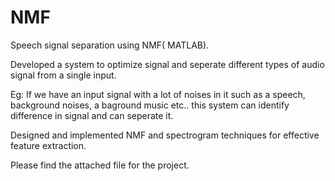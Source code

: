 # NMF
Speech signal separation using NMF( MATLAB).

Developed a system to optimize signal and seperate different types of audio signal from a single input.

Eg: If we have an input signal with a lot of noises in it such as a speech, background noises, a baground music etc.. this system can identify difference in signal and can seperate it.

Designed and implemented NMF and spectrogram techniques for effective feature extraction.

Please find the attached file for the project. 
